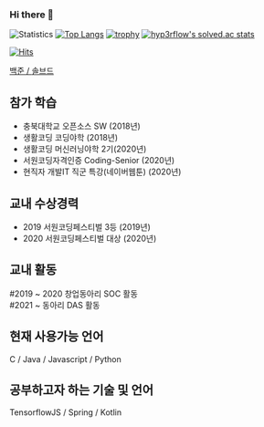 ### Hi there 👋

![Statistics](https://github-readme-stats.vercel.app/api?username=lms0806&show_icons=true)
[![Top Langs](https://github-readme-stats.vercel.app/api/top-langs/?username=lms0806&layout=compact&langs_count=8)](https://github.com/anuraghazra/github-readme-stats)
[![trophy](https://github-profile-trophy.vercel.app/?username=lms0806&theme=chalk&row=1&column=7)](https://github.com/ryo-ma/github-profile-trophy)
[![hyp3rflow's solved.ac stats](https://github-readme-solvedac.hyp3rflow.vercel.app/api/?handle=lms0806)](https://solved.ac/profile/lms0806)

[![Hits](https://hits.seeyoufarm.com/api/count/incr/badge.svg?url=https%3A%2F%2Fgithub.com%2Flms0806)](https://hits.seeyoufarm.com)

<a href="https://www.acmicpc.net/user/lms0806">백준 / </a>
<a href="https://solved.ac/profile/lms0806">솔브드</a>

## 참가 학습
 - 충북대학교 오픈소스 SW (2018년) <br>
 - 생활코딩 코딩야학 (2018년) <br>
 - 생활코딩 머신러닝야학 2기(2020년) <br>
 - 서원코딩자격인증 Coding-Senior (2020년) <br>
 - 현직자 개발IT 직군 특강(네이버웹툰) (2020년) <br>

## 교내 수상경력
 - 2019 서원코딩페스티벌 3등 (2019년)
 - 2020 서원코딩페스티벌 대상 (2020년)

<h2>교내 활동</h2>
#2019 ~ 2020 창업동아리 SOC 활동 <br>
#2021 ~ 동아리 DAS 활동 <br>

<h2>현재 사용가능 언어</h2>
C / Java / Javascript / Python

<h2>공부하고자 하는 기술 및 언어</h2>
TensorflowJS / Spring / Kotlin

<!--
**lms0806/lms0806** is a ✨ _special_ ✨ repository because its `README.md` (this file) appears on your GitHub profile.

Here are some ideas to get you started:

- 🔭 I’m currently working on ...
- 🌱 I’m currently learning ...
- 👯 I’m looking to collaborate on ...
- 🤔 I’m looking for help with ...
- 💬 Ask me about ...
- 📫 How to reach me: ...
- 😄 Pronouns: ...
- ⚡ Fun fact: ...
-->
